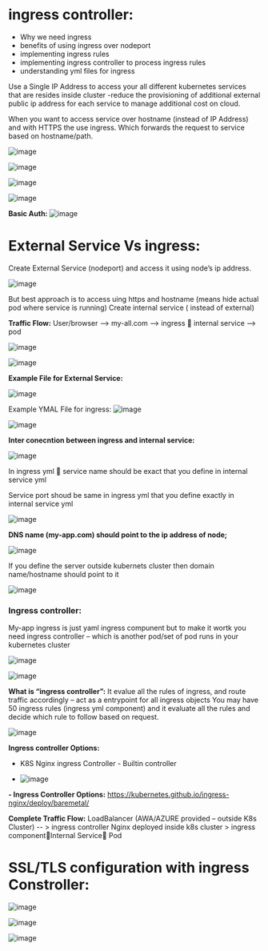 # ingress controller:

- Why we need ingress
- benefits of using ingress over nodeport
- implementing ingress rules
- implementing ingress controller to process ingress rules
- understanding yml files for ingress


Use a Single IP Address to access your all different kubernetes services that are resides inside cluster -reduce the  provisioning of  additional external public ip address for each service to manage additional cost on cloud.


When you want to access service over hostname (instead of IP Address) and with HTTPS the use ingress. Which forwards the request to service based on hostname/path.


![image](https://github.com/user-attachments/assets/26c3815d-0da7-4034-9b2d-a69004c27b2c)



![image](https://github.com/user-attachments/assets/1474182a-e412-41bf-b10a-df609067cef6)


![image](https://github.com/user-attachments/assets/616df5f4-f3ac-4fb2-82c8-92645515e339)


![image](https://github.com/user-attachments/assets/dd8384d7-dba9-4f80-b1dd-9a6aa5024eca)


**Basic Auth:**
![image](https://github.com/user-attachments/assets/9e5dfb17-6bd2-4dd6-958f-4086dc9aa42c)


# External Service Vs ingress:
Create External Service (nodeport) and access it using node’s ip address.


![image](https://github.com/user-attachments/assets/abf72247-a2d4-45ce-a776-05fe58aab337)

But best approach is to access uing https and hostname (means hide actual pod where service is running)
Create  internal service ( instead of external)

**Traffic Flow:**
User/browser -->  my-all.com --> ingress  internal service --> pod

![image](https://github.com/user-attachments/assets/e65a9058-048a-499e-b67b-3fea33d417b2)



![image](https://github.com/user-attachments/assets/a7a003d1-2d1f-4da2-96a7-efcd91383d9b)

**Example File for External Service:**

![image](https://github.com/user-attachments/assets/b1e317d3-f229-4147-9077-bed984d9b8e0)

Example YMAL File for ingress:
![image](https://github.com/user-attachments/assets/23bb731f-f112-4126-b441-59d9fe2b7433)

![image](https://github.com/user-attachments/assets/f9684969-7b25-42c1-a7ea-ae2e6c811f71)


**Inter conecntion between ingress and internal service:**

![image](https://github.com/user-attachments/assets/2464b052-e1bf-4f9d-b3dc-96f234e5ec66)

In ingress yml  service name should be exact that you define in internal service yml

Service port shoud be same in ingress yml that you define exactly in internal service yml


![image](https://github.com/user-attachments/assets/34da46df-2f5f-4081-844a-233017ced8dd)

**DNS name (my-app.com) should point to the ip address of node;**

![image](https://github.com/user-attachments/assets/c268abcf-ec10-4e97-807e-f90088303c34)

If you define the server outside kubernets cluster then domain name/hostname should point to it



![image](https://github.com/user-attachments/assets/75b9dda8-c37b-46ed-8c7f-cdaf3d2468be)



### Ingress controller:
My-app ingress is just yaml ingress compunent but to make it wortk you need ingress controller – which is another pod/set of pod runs in your kubernetes cluster

![image](https://github.com/user-attachments/assets/c4cd0526-aa1a-414c-931d-0b9a23fb4733)


![image](https://github.com/user-attachments/assets/45ff6686-7525-41ed-a8e4-95ed2cd4ef42)


**What is “ingress controller”:**
It evalue all the rules of ingress, and route traffic accordingly – act as a entrypoint for all ingress objects
You may have 50 ingress rules (ingress yml component) and it evaluate all the rules and decide which rule to follow based on request.

![image](https://github.com/user-attachments/assets/1ae66946-f3a5-49e6-a2fe-1a2ca084edf7)

**Ingress controller Options:**
-	K8S Nginx ingress Controller  - Builtin controller

-	![image](https://github.com/user-attachments/assets/408eb448-121b-423d-afa2-7c9e90848a19)

**-	Ingress Controller Options:**
https://kubernetes.github.io/ingress-nginx/deploy/baremetal/


**Complete Traffic Flow:**
LoadBalancer (AWA/AZURE provided – outside K8s Cluster) -- > ingress controller Nginx deployed inside k8s cluster > ingress componentInternal Service Pod

# **SSL/TLS configuration with ingress Constroller:**
![image](https://github.com/user-attachments/assets/0e1885b5-a4d3-4510-b494-4d61cefbb6e6)


![image](https://github.com/user-attachments/assets/377ed26b-93ad-4824-b289-725fcf4ff9e4)




![image](https://github.com/user-attachments/assets/cc5a5159-5193-46c2-b9fe-16edf83f7b65)


























